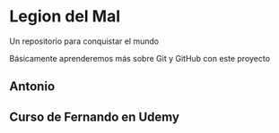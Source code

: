 # Legion del Mal

Un repositorio para conquistar el mundo

Básicamente aprenderemos más sobre Git y GitHub con este proyecto

## Antonio

## Curso de Fernando en Udemy
